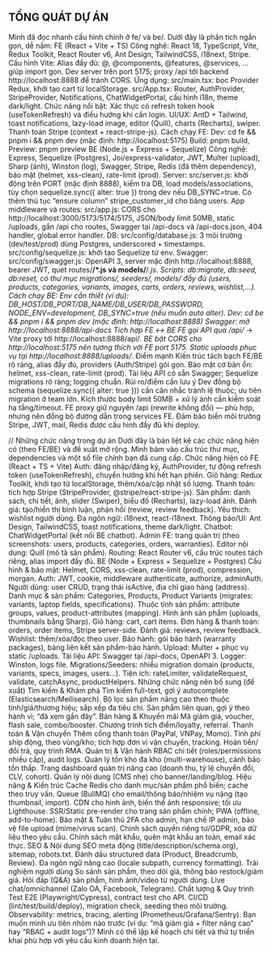 ## TỔNG QUÁT DỰ ÁN

Mình đã đọc nhanh cấu hình chính ở fe/ và be/. Dưới đây là phân tích ngắn gọn, dễ nắm:
FE (React + Vite + TS)
Công nghệ: React 18, TypeScript, Vite, Redux Toolkit, React Router v6, Ant Design, TailwindCSS, i18next, Stripe.
Cấu hình Vite:
Alias đầy đủ: @, @components, @features, @services, … giúp import gọn.
Dev server trên port 5175; proxy /api tới backend http://localhost:8888 để tránh CORS.
Ứng dụng:
src/main.tsx: bọc Provider Redux, khởi tạo cart từ localStorage.
src/App.tsx: Router, AuthProvider, StripeProvider, Notifications, ChatWidgetPortal, cấu hình i18n, theme dark/light.
Chức năng nổi bật:
Xác thực có refresh token hook (useTokenRefresh) và điều hướng khi cần login.
UI/UX: AntD + Tailwind, toast notifications, lazy-load image, editor (Quill), charts (Recharts), swiper.
Thanh toán Stripe (context + react-stripe-js).
Cách chạy FE:
Dev: cd fe && pnpm i && pnpm dev (mặc định: http://localhost:5175)
Build: pnpm build, Preview: pnpm preview
BE (Node.js + Express + Sequelize)
Công nghệ: Express, Sequelize (Postgres), Joi/express-validator, JWT, Multer (upload), Sharp (ảnh), Winston (log), Swagger, Stripe, Redis (đã thêm dependency), bảo mật (helmet, xss-clean), rate-limit (prod).
Server:
src/server.js: khởi động trên PORT (mặc định 8888), kiểm tra DB, load models/associations, tùy chọn sequelize.sync({ alter: true }) trong dev nếu DB_SYNC=true.
Có thêm thủ tục “ensure column” stripe_customer_id cho bảng users.
App middleware và routes:
src/app.js: CORS cho http://localhost:3000/5173/5174/5175, JSON/body limit 50MB, static /uploads, gắn /api cho routes, Swagger tại /api-docs và /api-docs.json, 404 handler, global error handler.
DB:
src/config/database.js: 3 môi trường (dev/test/prod) dùng Postgres, underscored + timestamps.
src/config/sequelize.js: khởi tạo Sequelize từ env.
Swagger:
src/config/swagger.js: OpenAPI 3, server mặc định http://localhost:8888, bearer JWT, quét routes/**/\*.js và models/**/_.js.
Scripts: db:migrate, db:seed, db:reset, có thư mục migrations/, seeders/, models/ đầy đủ (users, products, categories, variants, images, carts, orders, reviews, wishlist,…).
Cách chạy BE:
Env cần thiết (ví dụ): DB_HOST/DB_PORT/DB_NAME/DB_USER/DB_PASSWORD, NODE_ENV=development, DB_SYNC=true (nếu muốn auto alter).
Dev: cd be && pnpm i && pnpm dev (mặc định: http://localhost:8888)
Swagger: mở http://localhost:8888/api-docs
Tích hợp FE ↔ BE
FE gọi API qua /api/_ → Vite proxy tới http://localhost:8888/api/_.
BE bật CORS cho http://localhost:5175 nên tương thích với FE port 5175.
Static uploads phục vụ tại http://localhost:8888/uploads/_.
Điểm mạnh
Kiến trúc tách bạch FE/BE rõ ràng, alias đầy đủ, providers (Auth/Stripe) gói gọn.
Bảo mật cơ bản ổn: helmet, xss-clean, rate-limit (prod).
Tài liệu API có sẵn Swagger; Sequelize migrations rõ ràng; logging chuẩn.
Rủi ro/điểm cần lưu ý
Dev đồng bộ schema (sequelize.sync({ alter: true })) cần cân nhắc tránh lệ thuộc; ưu tiên migration ở team lớn.
Kích thước body limit 50MB + xử lý ảnh cần kiểm soát hạ tầng/timeout.
FE proxy giữ nguyên /api (rewrite không đổi) — phù hợp, nhưng nên đồng bộ đường dẫn trong services FE.
Đảm bảo biến môi trường Stripe, JWT, mail, Redis được cấu hình đầy đủ khi deploy.

// Những chức năng trong dự án
Dưới đây là bản liệt kê các chức năng hiện có (theo FE/BE) và đề xuất mở rộng. Mình bám vào cấu trúc thư mục, dependencies và một số file chính bạn đã cung cấp.
Chức năng hiện có
FE (React + TS + Vite)
Auth: đăng nhập/đăng ký, AuthProvider, tự động refresh token (useTokenRefresh), chuyển hướng khi hết hạn phiên.
Giỏ hàng: Redux Toolkit, khởi tạo từ localStorage, thêm/xóa/cập nhật số lượng.
Thanh toán: tích hợp Stripe (StripeProvider, @stripe/react-stripe-js).
Sản phẩm: danh sách, chi tiết, ảnh, slider (Swiper), biểu đồ (Recharts), lazy-load ảnh.
Đánh giá: tạo/hiển thị bình luận, phản hồi (review, review feedback).
Yêu thích: wishlist người dùng.
Đa ngôn ngữ: i18next, react-i18next.
Thông báo/UI: Ant Design, TailwindCSS, toast notifications, theme dark/light.
Chatbot: ChatWidgetPortal (kết nối BE chatbot).
Admin FE: trang quản trị (theo screenshots: users, products, categories, orders, warranties).
Editor nội dung: Quill (mô tả sản phẩm).
Routing: React Router v6, cấu trúc routes tách riêng, alias import đầy đủ.
BE (Node + Express + Sequelize + Postgres)
Cấu hình & bảo mật: Helmet, CORS, xss-clean, rate-limit (prod), compression, morgan.
Auth: JWT, cookie, middleware authenticate, authorize, adminAuth.
Người dùng: user CRUD, trạng thái isActive, địa chỉ giao hàng (address).
Danh mục & sản phẩm:
Categories, Products, Product Variants (migrates: variants, laptop fields, specifications).
Thuộc tính sản phẩm: attribute groups, values, product-attributes (mapping).
Hình ảnh sản phẩm (uploads, thumbnails bằng Sharp).
Giỏ hàng: cart, cart items.
Đơn hàng & thanh toán: orders, order items, Stripe server-side.
Đánh giá: reviews, review feedback.
Wishlist: thêm/xóa/đọc theo user.
Bảo hành: gói bảo hành (warranty packages), bảng liên kết sản phẩm-bảo hành.
Upload: Multer + phục vụ static /uploads.
Tài liệu API: Swagger tại /api-docs, OpenAPI 3.
Logger: Winston, logs file.
Migrations/Seeders: nhiều migration domain (products, variants, specs, images, users…).
Tiện ích: rateLimiter, validateRequest, validate, catchAsync, productHelpers.
Những chức năng nên bổ sung (đề xuất)
Tìm kiếm & Khám phá
Tìm kiếm full-text, gợi ý autocomplete (Elasticsearch/Meilisearch).
Bộ lọc sản phẩm nâng cao theo thuộc tính/giá/thương hiệu; sắp xếp đa tiêu chí.
Sản phẩm liên quan, gợi ý theo hành vi; “đã xem gần đây”.
Bán hàng & Khuyến mãi
Mã giảm giá, voucher, flash sale, combo/booster.
Chương trình tích điểm/loyalty, referral.
Thanh toán & Vận chuyển
Thêm cổng thanh toán (PayPal, VNPay, Momo).
Tính phí ship động, theo vùng/kho; tích hợp đơn vị vận chuyển, tracking.
Hoàn tiền/đổi trả, quy trình RMA.
Quản trị & Vận hành
RBAC chi tiết (roles/permissions nhiều cấp), audit logs.
Quản lý tồn kho đa kho (multi-warehouse), cảnh báo tồn thấp.
Trang dashboard quản trị nâng cao (doanh thu, tỷ lệ chuyển đổi, CLV, cohort).
Quản lý nội dung (CMS nhẹ) cho banner/landing/blog.
Hiệu năng & Kiến trúc
Cache Redis cho danh mục/sản phẩm phổ biến; cache theo truy vấn.
Queue (BullMQ) cho email/thông báo/nhiệm vụ nặng (tạo thumbnail, import).
CDN cho hình ảnh, biến thể ảnh responsive; tối ưu Lighthouse.
SSR/Static pre-render cho trang sản phẩm chính; PWA (offline, add-to-home).
Bảo mật & Tuân thủ
2FA cho admin, hạn chế IP admin, bảo vệ file upload (mime/virus scan).
Chính sách quyền riêng tư/GDPR, xóa dữ liệu theo yêu cầu.
Chính sách mật khẩu, quên mật khẩu an toàn, email xác thực.
SEO & Nội dung
SEO meta động (title/description/schema.org), sitemap, robots.txt.
Đánh dấu structured data (Product, Breadcrumb, Review).
Đa ngôn ngữ nâng cao (locale subpath, currency formatting).
Trải nghiệm người dùng
So sánh sản phẩm, theo dõi giá, thông báo restock/giảm giá.
Hỏi đáp (Q&A) sản phẩm, hình ảnh/video từ người dùng.
Live chat/omnichannel (Zalo OA, Facebook, Telegram).
Chất lượng & Quy trình
Test E2E (Playwright/Cypress), contract test cho API.
CI/CD (lint/test/build/deploy), migration check, seeding theo môi trường.
Observability: metrics, tracing, alerting (Prometheus/Grafana/Sentry).
Bạn muốn mình ưu tiên nhóm nào trước (ví dụ: “mã giảm giá + filter nâng cao” hay “RBAC + audit logs”)? Mình có thể lập kế hoạch chi tiết và thứ tự triển khai phù hợp với yêu cầu kinh doanh hiện tại.
